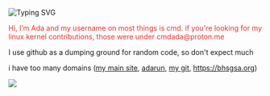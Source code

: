 ![Typing SVG](https://readme-typing-svg.demolab.com/?lines=Professional+Nerd;Bad+at+explaining+things)
<p style="color: #ee2e2e;">Hi, I’m Ada and my username on most things is cmd. if you're looking for my linux kernel contributions, those were under cmdada@proton.me</p>

I use github as a dumping ground for random code, so don't expect much

i have too many domains ([my main site](https://adabit.org), [adarun](https://poweredge.xyz), [my git](https://adas.software), https://bhsgsa.org)

<img src="https://github-readme-stats.vercel.app/api/top-langs/?username=cmdada&size_weight=0.5&count_weight=1.0&theme=radical&langs_count=10&layout=compact"/> 

<!---
--->
